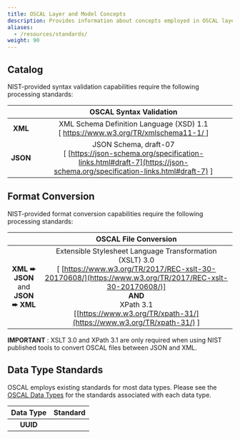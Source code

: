 ```yaml
---
title: OSCAL Layer and Model Concepts
description: Provides information about concepts employed in OSCAL layers and models.
aliases:
  - /resources/standards/
weight: 90
---
```


## Catalog
NIST-provided syntax validation capabilities require the following processing standards:

<center>

|   | **OSCAL Syntax Validation**|
| :---: | :---: |
| **XML** | XML Schema Definition Language (XSD) 1.1 <br /> [ [https://www.w3.org/TR/xmlschema11-1/ ](https://www.w3.org/TR/xmlschema11-1/ )] |
| **JSON** | JSON Schema, draft-07 <br /> [ [https://json-schema.org/specification-links.html#draft-7](https://json-schema.org/specification-links.html#draft-7) ] |
</center>


## Format Conversion

NIST-provided format conversion capabilities require the following processing standards:

<center>

|    | **OSCAL File Conversion** |
| :---: | :---: |
| **XML &#10152; JSON** <br />and<br /> **JSON &#10152; XML** | Extensible Stylesheet Language Transformation (XSLT) 3.0 <br /> [ [https://www.w3.org/TR/2017/REC-xslt-30-20170608/](https://www.w3.org/TR/2017/REC-xslt-30-20170608/)]<br />**AND**<br />XPath 3.1<br />[[https://www.w3.org/TR/xpath-31/](https://www.w3.org/TR/xpath-31/) ] |

</center>

**IMPORTANT** : XSLT 3.0 and XPath 3.1 are only required when using NIST published tools to convert OSCAL files between JSON and XML. 

## Data Type Standards

OSCAL employs existing standards for most data types. Please see the [OSCAL Data Types](../schema/model-concepts/datatypes/) for the standards associated with each data type.

<center>

| **Data Type** | **Standard** |
| :---: | :---: |
| **UUID** |  |

</center>



